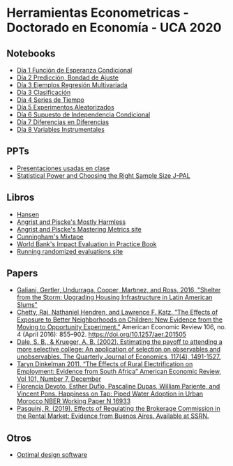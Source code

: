 # Herramientas Econometricas - Doctorado en Economía - UCA 2020

## Notebooks

* [Día 1 Función de Esperanza Condicional](https://github.com/rpasquini/herramientas-econometricas/blob/main/CEF.ipynb) 
* [Día 2 Predicción, Bondad de Ajuste](https://github.com/rpasquini/herramientas-econometricas/blob/main/OLS_2_Ajuste_Propiedades_Test_de_Hip%C3%B3tesis.ipynb) 
* [Día 3 Ejemplos Regresión Multivariada](https://github.com/rpasquini/herramientas-econometricas/blob/main/Ejemplos_Regresion_Multiple.ipynb) 
* [Día 3 Clasificación](https://github.com/rpasquini/herramientas-econometricas/blob/main/5_Modelos_de_Clasificacion.ipynb)
* [Día 4 Series de Tiempo](https://github.com/rpasquini/herramientas-econometricas/blob/main/Series_de_Tiempo.ipynb)
* [Día 5 Experimentos Aleatorizados](https://github.com/rpasquini/herramientas-econometricas/blob/main/Experimentos_Aleatorizados.ipynb)
* [Día 6 Supuesto de Independencia Condicional](https://github.com/rpasquini/herramientas-econometricas/blob/main/CIA_y_Matching.ipynb)
* [Día 7 Diferencias en Diferencias](https://github.com/rpasquini/herramientas-econometricas/blob/main/Diferencias_en_Diferencias.ipynb)
* [Día 8 Variables Instrumentales](https://github.com/rpasquini/herramientas-econometricas/blob/main/Instrumental_Variables.ipynb)

## PPTs
* [Presentaciones usadas en clase](https://github.com/rpasquini/herramientas-econometricas/tree/main/slides)
* [Statistical Power and Choosing the Right Sample Size J-PAL](https://www.povertyactionlab.org/sites/default/files/research-resources/L5ChoosingTheRightSampleSize.pdf)


## Libros

* [Hansen](https://www.ssc.wisc.edu/~bhansen/econometrics/Econometrics.pdf)
* [Angrist and Piscke's Mostly Harmless](https://www.researchgate.net/publication/51992844_Mostly_Harmless_Econometrics_An_Empiricist's_Companion)
* [Angrist and Piscke's Mastering Metrics site](https://www.masteringmetrics.com/)
* [Cunningham's Mixtape](https://scunning.com/cunningham_mixtape.pdf)
* [World Bank's Impact Evaluation in Practice Book](https://www.worldbank.org/en/programs/sief-trust-fund/publication/impact-evaluation-in-practice)
* [Running randomized evaluations site](http://runningres.com/)

## Papers
* [Galiani, Gertler, Undurraga, Cooper, Martınez, and Ross, 2016, "Shelter from the Storm: Upgrading Housing Infrastructure in Latin American Slums"](https://wagner.nyu.edu/files/doctoral/ShelterFromTheStorm_(forthcoming%20JUEC).pdf)
* [Chetty, Raj, Nathaniel Hendren, and Lawrence F. Katz. “The Effects of Exposure to Better Neighborhoods on Children: New Evidence from the Moving to Opportunity Experiment.”](https://www.nber.org/system/files/working_papers/w21156/w21156.pdf) American Economic Review 106, no. 4 (April 2016): 855–902. https://doi.org/10.1257/aer.201505
* [Dale, S. B., & Krueger, A. B. (2002). Estimating the payoff to attending a more selective college: An application of selection on observables and unobservables. The Quarterly Journal of Economics, 117(4), 1491-1527.](https://cdn.theatlantic.com/static/mt/assets/business/dalekrueger_More_Selective_College.pdf)
* [Taryn Dinkelman 2011, “The Effects of Rural Electrification on Employment: Evidence from South Africa” American Economic Review, Vol 101, Number 7, December](https://www.energia.org/cm2/wp-content/uploads/2015/09/dinkelman_electricity_0810.pdf)
* [Florencia Devoto, Esther Duflo, Pascaline Dupas, William Pariente, and Vincent Pons. Happiness on Tap: Piped Water Adoption in Urban Morocco NBER Working Paper N 16933](https://web.stanford.edu/~pdupas/MoroccoWaterConnections.pdf)
* [Pasquini, R. (2019). Effects of Regulating the Brokerage Commission in the Rental Market: Evidence from Buenos Aires. Available at SSRN.](https://papers.ssrn.com/sol3/papers.cfm?abstract_id=3491321)

## Otros
* [Optimal design software](https://sites.google.com/site/optimaldesignsoftware/home)
